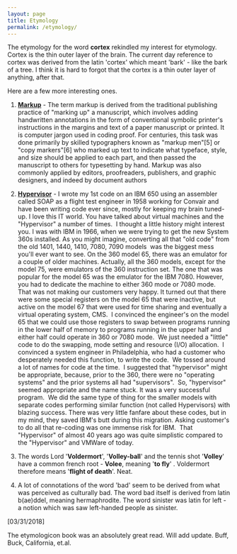 ```yaml
---
layout: page
title: Etymology
permalink: /etymology/
---
```


The etymology for the word **cortex** rekindled my interest for etymology. Cortex is the thin outer layer of the brain. The current day reference to cortex was derived from the latin 'cortex' which meant 'bark' - like the bark of a tree. I think it is hard to forgot that the cortex is a thin outer layer of anything, after that.

Here are a few more interesting ones.

1. **[Markup](https://www.wikiwand.com/en/Markup_language#/History)** - The term markup is derived from the traditional publishing practice of "marking up" a manuscript, which involves adding handwritten annotations in the form of conventional symbolic printer's instructions in the margins and text of a paper manuscript or printed. It is computer jargon used in coding proof. For centuries, this task was done primarily by skilled typographers known as "markup men"[5] or "copy markers"[6] who marked up text to indicate what typeface, style, and size should be applied to each part, and then passed the manuscript to others for typesetting by hand. Markup was also commonly applied by editors, proofreaders, publishers, and graphic designers, and indeed by document authors

2. **[Hypervisor](http://www.zdnet.com/article/etymology-of-hypervisor-surfaces/)** - I wrote my 1st code on an IBM 650 using an assembler called SOAP as a flight test engineer in 1958 working for Convair and have been writing code ever since, mostly for keeping my brain tuned-up. I love this IT world. You have talked about virtual machines and the "Hypervisor" a number of times.  I thought a little history might interest you.
I was with IBM in 1966, when we were trying to get the new System 360s installed. As you might imagine, converting all that "old code" from the old 1401, 1440, 1410, 7080, 7090 models  was the biggest mess you'll ever want to see. On the 360 model 65, there was an emulator for a couple of older machines. Actually, all the 360 models, except for the model 75, were emulators of the 360 instruction set. The one that was popular for the model 65 was the emulator for the IBM 7080. However, you had to dedicate the machine to either 360 mode or 7080 mode.  That was not making our customers very happy.
It turned out that there were some special registers on the model 65 that were inactive, but active on the model 67 that were used for time sharing and eventually a virtual operating system, CMS.  I convinced the engineer's on the model 65 that we could use those registers to swap between programs running in the lower half of memory to programs running in the upper half and either half could operate in 360 or 7080 mode.  We just needed a "little" code to do the swapping, mode setting and resource (I/O) allocation.  I convinced a system engineer in Philadelphia, who had a customer who desperately needed this function, to write the code.  We tossed around a lot of names for code at the time.  I suggested that "hypervisor" might be appropriate, because, prior to the 360, there were no "operating systems" and the prior systems all had "supervisors".  So, "hypervisor" seemed appropriate and the name stuck. It was a very successful program.  We did the same type of thing for the smaller models with separate codes performing similar function (not called Hypervisors) with blazing success. There was very little fanfare about these codes, but in my mind, they saved IBM's butt during this migration. Asking customer's to do all that re-coding was one immense risk for IBM.  That "Hypervisor" of almost 40 years ago was quite simplistic compared to the "Hypervisor" and VMWare of today.

3. The words Lord '**Voldermort**', '**Volley-ball**' and the tennis shot '**Volley**' have a common french root - **Volee**, meaning '**to fly**' . Voldermort therefore means '**flight of death**'. Neat.

4. A lot of connotations of the word 'bad' seem to be derived from what was perceived as culturally bad. The word bad itself is derived from latin b(ae)ddel, meaning hermaphrodite. The word sinister was latin for left - a notion which was saw left-handed people as sinister.

[03/31/2018]

The etymologicon book was an absolutely great read. Will add update. Buff, Buck, California, et.al. 
